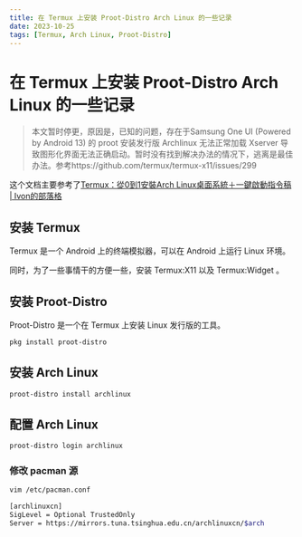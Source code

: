 ```yaml
---
title: 在 Termux 上安装 Proot-Distro Arch Linux 的一些记录
date: 2023-10-25 
tags: [Termux, Arch Linux, Proot-Distro]
---
```

# 在 Termux 上安装 Proot-Distro Arch Linux 的一些记录

> 本文暂时停更，原因是，已知的问题，存在于Samsung One UI (Powered by Android 13) 的 proot 安装发行版 Archlinux 无法正常加载 Xserver 导致图形化界面无法正确启动。暂时没有找到解决办法的情况下，逃离是最佳办法。参考https://github.com/termux/termux-x11/issues/299

这个文档主要参考了[Termux：從0到1安裝Arch Linux桌面系統＋一鍵啟動指令稿 | Ivon的部落格](https://ivonblog.com/posts/termux-proot-distro-archlinux/)

## 安装 Termux

Termux 是一个 Android 上的终端模拟器，可以在 Android 上运行 Linux 环境。

同时，为了一些事情干的方便一些，安装 Termux:X11 以及 Termux:Widget 。

## 安装 Proot-Distro

Proot-Distro 是一个在 Termux 上安装 Linux 发行版的工具。

```bash
pkg install proot-distro
```

## 安装 Arch Linux

```bash
proot-distro install archlinux
```

## 配置 Arch Linux

```bash
proot-distro login archlinux
```

### 修改 pacman 源

```bash
vim /etc/pacman.conf
```

```bash
[archlinuxcn]
SigLevel = Optional TrustedOnly
Server = https://mirrors.tuna.tsinghua.edu.cn/archlinuxcn/$arch
```
